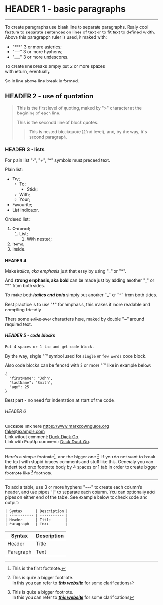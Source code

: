 # HEADER 1 - basic paragraphs

***

To create paragraphs use blank line to separate paragraphs.
Realy cool feature to separate sentences on lines of text or to fit text to defined width.
Above this paragrapph ruler is used, it maked with:

- "\*\*\*" 3 or more asterics;
- "\-\-\-" 3 or more hyphens;
- "\_\_\_" 3 or more undescores.

To create line breaks simply put 2 or more spaces  
with return, eventually.

So in line above line break is formed.

## HEADER 2 - use of quotation

> This is the first level of quoting, maked by "\>" character at the begining of each line.
>
> This is the secondd line of block quotes.
>>
>> This is nested blockquote (2\`nd level), and, by the way, it\`s second paragraph.

### HEADER 3 - lists

For plain list "\-", "\+", "\*" symbols must preceed text.

Plain list:

- Try;
   - To;
       - Stick;
   - With;
   - Your;
- Favourite;
- List indicator.

Ordered list:

1. Ordered;
    1. List;
    	1. With nested;
2. Items;
3. Inside.

#### HEADER 4

Make
*italics, aka emphasis*
just that easy by using "\_" or "\*".

And
**strong emphasis, aka bold**
can be made just by adding another "\_" or "\*" from both sides.

To make both
***italics and bold***
simply put another "\_" or "\*" from both sides.

Best practice is to use "\*" for amphasis, this makes it more readable and compiling friendly.

There some
~~strike over~~
characters here, maked by double "\~" around required text.

##### HEADER 5 - code blocks

    Put 4 spaces or 1 tab and get code block.

By the way, single "\`" symbol used for `single` or `few words` code block.

Also code blocks can be fenced with 3 or more "\`" like in example below:

```
{
  "firstName": "John",
  "lastName": "Smith",
  "age": 25
}
```

Best part - no need for indentation at start of the code.

###### HEADER 6

Clickable link here <https://www.markdownguide.org>  
<fake@example.com>  
Link witout comment: [Duck Duck Go](https://duckduckgo.com).  
Link with PopUp comment: [Duck Duck Go](https://duckduckgo.com "The best search engine for privacy").

***

Here's a simple footnote[^1], and the bigger one [^2].
If you do not want to break the text with stupid braces comments and stuff like this. Generaly you can indent text onto footnote body by 4 spaces or 1 tab in order to create bigger footnote like [^2] footnote.

[^1]: This is the first footnote.

[^2]: This is quite a bigger footnote.  
In this you can refer to ***[this website](https://www.markdownguide.org/ "which is quite good")*** for some clarifications

***

To add a table, use 3 or more hyphens "\-\-\-" to create each column’s header, and use pipes "\|" to separate each column. You can optionally add pipes on either end of the table. See example below to check code and output:

```
| Syntax      | Description |
| ----------- | ----------- |
| Header      | Title       |
| Paragraph   | Text        |
```

| Syntax      | Description |
| ----------- | ----------- |
| Header      | Title       |
| Paragraph   | Text        |
